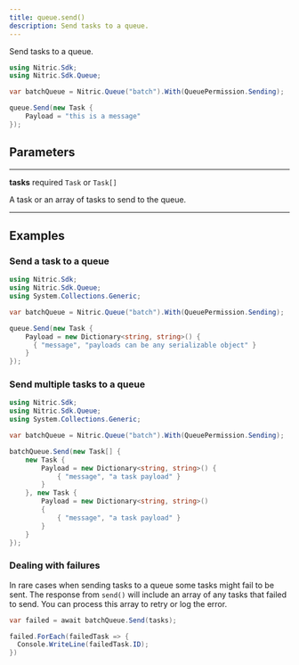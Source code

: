 ```yaml
---
title: queue.send()
description: Send tasks to a queue.
---
```


Send tasks to a queue.

```c#
using Nitric.Sdk;
using Nitric.Sdk.Queue;

var batchQueue = Nitric.Queue("batch").With(QueuePermission.Sending);

queue.Send(new Task {
    Payload = "this is a message"
});
```

## Parameters

---

**tasks** required `Task` or `Task[]`

A task or an array of tasks to send to the queue.

---

## Examples

### Send a task to a queue

```c#
using Nitric.Sdk;
using Nitric.Sdk.Queue;
using System.Collections.Generic;

var batchQueue = Nitric.Queue("batch").With(QueuePermission.Sending);

queue.Send(new Task {
    Payload = new Dictionary<string, string>() {
      { "message", "payloads can be any serializable object" }
    }
});
```

### Send multiple tasks to a queue

```c#
using Nitric.Sdk;
using Nitric.Sdk.Queue;
using System.Collections.Generic;

var batchQueue = Nitric.Queue("batch").With(QueuePermission.Sending);

batchQueue.Send(new Task[] {
    new Task {
        Payload = new Dictionary<string, string>() {
            { "message", "a task payload" }
        }
    }, new Task {
        Payload = new Dictionary<string, string>()
        {
            { "message", "a task payload" }
        }
    }
});
```

### Dealing with failures

In rare cases when sending tasks to a queue some tasks might fail to be sent. The response from `send()` will include an array of any tasks that failed to send. You can process this array to retry or log the error.

```c#
var failed = await batchQueue.Send(tasks);

failed.ForEach(failedTask => {
  Console.WriteLine(failedTask.ID);
})
```

